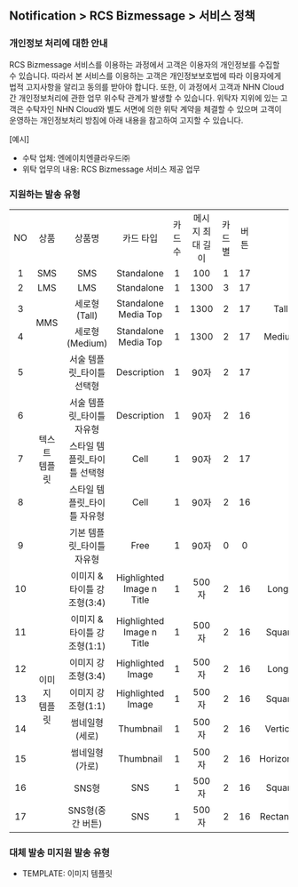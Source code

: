 <style>
    .custom-table thead {
        background-color: #FAFAFA;
    }
    
    .custom-table tbody tr {
        background-color: white!important;
    }
    
    .custom-table td {
        vertical-align: middle;
    }
</style>

## Notification > RCS Bizmessage > 서비스 정책

### 개인정보 처리에 대한 안내
RCS Bizmessage 서비스를 이용하는 과정에서 고객은 이용자의 개인정보를 수집할 수 있습니다. 따라서 본 서비스를 이용하는 고객은 개인정보보호법에 따라 이용자에게 법적 고지사항을 알리고 동의를 받아야 합니다. 또한, 이 과정에서 고객과 NHN Cloud 간 개인정보처리에 관한 업무 위수탁 관계가 발생할 수 있습니다. 위탁자 지위에 있는 고객은 수탁자인 NHN Cloud와 별도 
서면에 의한 위탁 계약을 체결할 수 있으며 고객이 운영하는 개인정보처리 방침에 아래 내용을 참고하여 고지할 수 있습니다.

[예시]
- 수탁 업체: 엔에이치엔클라우드㈜
- 위탁 업무의 내용: RCS Bizmessage 서비스 제공 업무

### 지원하는 발송 유형

<table class="custom-table" style="text-align: center">
    <tr>
        <td>NO</td>
        <td>상품</td>
        <td>상품명</td>
        <td>카드 타입</td>
        <td>카드 수</td>
        <td>메시지 최대 길이</td>
        <td>카드별</td>
        <td>버튼</td>
        <td>이미지</td>
        <td>비고</td>
    </tr>
    <tr>
        <td>1</td>
        <td>SMS</td>
        <td>SMS</td>
        <td>Standalone</td>
        <td>1</td>
        <td>100</td>
        <td>1</td>
        <td>17</td>
        <td>-</td>
        <td>-</td>
    </tr>
    <tr>
        <td>2</td>
        <td>LMS</td>
        <td>LMS</td>
        <td>Standalone</td>
        <td>1</td>
        <td>1300</td>
        <td>3</td>
        <td>17</td>
        <td>-</td>
        <td>-</td>
    </tr>
    <tr>
        <td>3</td>
        <td rowspan="2">MMS</td>
        <td>세로형(Tall)</td>
        <td>Standalone Media Top</td>
        <td>1</td>
        <td>1300</td>
        <td>2</td>
        <td>17</td>
        <td>Tall(568x528)</td>
        <td>-</td>
    </tr>
    <tr>
        <td>4</td>
        <td>세로형(Medium)</td>
        <td>Standalone Media Top</td>
        <td>1</td>
        <td>1300</td>
        <td>2</td>
        <td>17</td>
        <td>Medium(568x336)</td>
        <td>-</td>
    </tr>
    <tr>
        <td>5</td>
        <td rowspan="5">텍스트<br/>템플릿</td>
        <td>서술 템플릿_타이틀 선택형</td>
        <td>Description</td>
        <td>1</td>
        <td>90자</td>
        <td>2</td>
        <td>17</td>
        <td rowspan="5">-</td>
        <td>-</td>
    </tr>
    <tr>
        <td>6</td>
        <td>서술 템플릿_타이틀 자유형</td>
        <td>Description</td>
        <td>1</td>
        <td>90자</td>
        <td>2</td>
        <td>16</td>
        <td>-</td>
    </tr>
    <tr>
        <td>7</td>
        <td>스타일 템플릿_타이틀 선택형</td>
        <td>Cell</td>
        <td>1</td>
        <td>90자</td>
        <td>2</td>
        <td>17</td>
        <td>-</td>
    </tr>
    <tr>
        <td>8</td>
        <td>스타일 템플릿_타이틀 자유형</td>
        <td>Cell</td>
        <td>1</td>
        <td>90자</td>
        <td>2</td>
        <td>16</td>
        <td>-</td>
    </tr>
    <tr>
        <td>9</td>
        <td>기본 템플릿_타이틀 자유형</td>
        <td>Free</td>
        <td>1</td>
        <td>90자</td>
        <td>0</td>
        <td>0</td>
        <td>-</td>
    </tr>
    <tr>
        <td>10</td>
        <td rowspan="8">이미지<br/>템플릿</td>
        <td>이미지 & 타이틀 강조형(3:4)</td>
        <td>Highlighted Image n Title</td>
        <td>1</td>
        <td>500자</td>
        <td>2</td>
        <td>16</td>
        <td>Long(900x1200)</td>
        <td rowspan="8">금융준법고지 필드 추가(2025. 04. 25) 전 생성된 템플릿만 지원</td>
    </tr>
    <tr>
        <td>11</td>
        <td>이미지 & 타이틀 강조형(1:1)</td>
        <td>Highlighted Image n Title</td>
        <td>1</td>
        <td>500자</td>
        <td>2</td>
        <td>16</td>
        <td>Square(900x900)</td>
    </tr>
    <tr>
        <td>12</td>
        <td>이미지 강조형(3:4)</td>
        <td>Highlighted Image</td>
        <td>1</td>
        <td>500자</td>
        <td>2</td>
        <td>16</td>
        <td>Long(900x1200)</td>
    </tr>
    <tr>
        <td>13</td>
        <td>이미지 강조형(1:1)</td>
        <td>Highlighted Image</td>
        <td>1</td>
        <td>500자</td>
        <td>2</td>
        <td>16</td>
        <td>Square(900x900)</td>
    </tr>
    <tr>
        <td>14</td>
        <td>썸네일형(세로)</td>
        <td>Thumbnail</td>
        <td>1</td>
        <td>500자</td>
        <td>2</td>
        <td>16</td>
        <td>Vertical(900x560)</td>
    </tr>
    <tr>
        <td>15</td>
        <td>썸네일형(가로)</td>
        <td>Thumbnail</td>
        <td>1</td>
        <td>500자</td>
        <td>2</td>
        <td>16</td>
        <td>Horizontal(900x560)</td>
    </tr>
    <tr>
        <td>16</td>
        <td>SNS형</td>
        <td>SNS</td>
        <td>1</td>
        <td>500자</td>
        <td>2</td>
        <td>16</td>
        <td>Square(900x900)</td>
    </tr>
    <tr>
        <td>17</td>
        <td>SNS형(중간 버튼)</td>
        <td>SNS</td>
        <td>1</td>
        <td>500자</td>
        <td>2</td>
        <td>16</td>
        <td>Rectangle(900x560)</td>
    </tr>
</table>

### 대체 발송 미지원 발송 유형
- TEMPLATE: 이미지 템플릿

